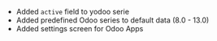 - Added `active` field to yodoo serie
- Added predefined Odoo series to default data (8.0 - 13.0)
- Added settings screen for Odoo Apps
